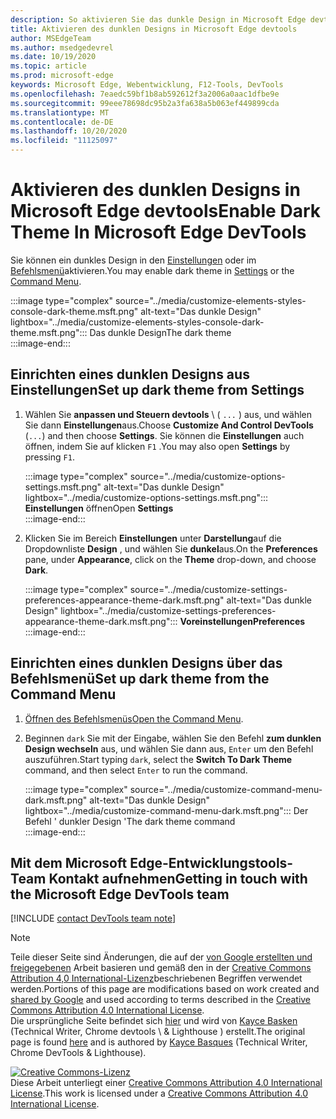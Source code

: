 ```yaml
---
description: So aktivieren Sie das dunkle Design in Microsoft Edge devtools
title: Aktivieren des dunklen Designs in Microsoft Edge devtools
author: MSEdgeTeam
ms.author: msedgedevrel
ms.date: 10/19/2020
ms.topic: article
ms.prod: microsoft-edge
keywords: Microsoft Edge, Webentwicklung, F12-Tools, DevTools
ms.openlocfilehash: 7eaedc59bf1b8ab592612f3a2006a0aac1dfbe9e
ms.sourcegitcommit: 99eee78698dc95b2a3fa638a5b063ef449899cda
ms.translationtype: MT
ms.contentlocale: de-DE
ms.lasthandoff: 10/20/2020
ms.locfileid: "11125097"
---
```

<!-- Copyright Kayce Basques 

   Licensed under the Apache License, Version 2.0 (the "License");
   you may not use this file except in compliance with the License.
   You may obtain a copy of the License at

       https://www.apache.org/licenses/LICENSE-2.0

   Unless required by applicable law or agreed to in writing, software
   distributed under the License is distributed on an "AS IS" BASIS,
   WITHOUT WARRANTIES OR CONDITIONS OF ANY KIND, either express or implied.
   See the License for the specific language governing permissions and
   limitations under the License.  -->

# <span data-ttu-id="46a47-104">Aktivieren des dunklen Designs in Microsoft Edge devtools</span><span class="sxs-lookup"><span data-stu-id="46a47-104">Enable Dark Theme In Microsoft Edge DevTools</span></span>  

<span data-ttu-id="46a47-105">Sie können ein dunkles Design in den [Einstellungen](#set-up-dark-theme-from-settings) oder im [Befehlsmenü](#set-up-dark-theme-from-the-command-menu)aktivieren.</span><span class="sxs-lookup"><span data-stu-id="46a47-105">You may enable dark theme in [Settings](#set-up-dark-theme-from-settings) or the [Command Menu](#set-up-dark-theme-from-the-command-menu).</span></span>  

:::image type="complex" source="../media/customize-elements-styles-console-dark-theme.msft.png" alt-text="Das dunkle Design" lightbox="../media/customize-elements-styles-console-dark-theme.msft.png":::
   <span data-ttu-id="46a47-107">Das dunkle Design</span><span class="sxs-lookup"><span data-stu-id="46a47-107">The dark theme</span></span>  
:::image-end:::  

## <span data-ttu-id="46a47-108">Einrichten eines dunklen Designs aus Einstellungen</span><span class="sxs-lookup"><span data-stu-id="46a47-108">Set up dark theme from Settings</span></span>  

1.  <span data-ttu-id="46a47-109">Wählen Sie **anpassen und Steuern devtools** \ ( `...` \) aus, und wählen Sie dann **Einstellungen**aus.</span><span class="sxs-lookup"><span data-stu-id="46a47-109">Choose **Customize And Control DevTools** \(`...`\) and then choose **Settings**.</span></span>  <span data-ttu-id="46a47-110">Sie können die **Einstellungen** auch öffnen, indem Sie auf klicken `F1` .</span><span class="sxs-lookup"><span data-stu-id="46a47-110">You may also open **Settings** by pressing `F1`.</span></span>  
    
    :::image type="complex" source="../media/customize-options-settings.msft.png" alt-text="Das dunkle Design" lightbox="../media/customize-options-settings.msft.png":::
       <span data-ttu-id="46a47-112">**Einstellungen** öffnen</span><span class="sxs-lookup"><span data-stu-id="46a47-112">Open **Settings**</span></span>  
    :::image-end:::  

1.  <span data-ttu-id="46a47-113">Klicken Sie im Bereich **Einstellungen** unter **Darstellung**auf die Dropdownliste **Design** , und wählen Sie **dunkel**aus.</span><span class="sxs-lookup"><span data-stu-id="46a47-113">On the **Preferences** pane,  under **Appearance**, click on the **Theme** drop-down, and choose **Dark**.</span></span>  
    
    :::image type="complex" source="../media/customize-settings-preferences-appearance-theme-dark.msft.png" alt-text="Das dunkle Design" lightbox="../media/customize-settings-preferences-appearance-theme-dark.msft.png":::
       **<span data-ttu-id="46a47-115">Voreinstellungen</span><span class="sxs-lookup"><span data-stu-id="46a47-115">Preferences</span></span>**  
    :::image-end:::  

## <span data-ttu-id="46a47-116">Einrichten eines dunklen Designs über das Befehlsmenü</span><span class="sxs-lookup"><span data-stu-id="46a47-116">Set up dark theme from the Command Menu</span></span>  

1.  <span data-ttu-id="46a47-117">[Öffnen des Befehlsmenüs][DevtoolsCommandMenu]</span><span class="sxs-lookup"><span data-stu-id="46a47-117">[Open the Command Menu][DevtoolsCommandMenu].</span></span>  
1.  <span data-ttu-id="46a47-118">Beginnen `dark` Sie mit der Eingabe, wählen Sie den Befehl **zum dunklen Design wechseln** aus, und wählen Sie dann aus, `Enter` um den Befehl auszuführen.</span><span class="sxs-lookup"><span data-stu-id="46a47-118">Start typing `dark`, select the **Switch To Dark Theme** command, and then select `Enter` to run the command.</span></span>  
    
    :::image type="complex" source="../media/customize-command-menu-dark.msft.png" alt-text="Das dunkle Design" lightbox="../media/customize-command-menu-dark.msft.png":::
       <span data-ttu-id="46a47-120">Der Befehl ' dunkler Design '</span><span class="sxs-lookup"><span data-stu-id="46a47-120">The dark theme command</span></span>  
    :::image-end:::  
    
## <span data-ttu-id="46a47-121">Mit dem Microsoft Edge-Entwicklungstools-Team Kontakt aufnehmen</span><span class="sxs-lookup"><span data-stu-id="46a47-121">Getting in touch with the Microsoft Edge DevTools team</span></span>  

[!INCLUDE [contact DevTools team note](../includes/contact-devtools-team-note.md)]  

<!-- links -->  

[DevtoolsCommandMenu]: ../command-menu/index.md "Befehlsmenü | Microsoft docs"  

> [!NOTE]
> <span data-ttu-id="46a47-123">Teile dieser Seite sind Änderungen, die auf der [von Google erstellten und freigegebenen][GoogleSitePolicies] Arbeit basieren und gemäß den in der [Creative Commons Attribution 4,0 International-Lizenz][CCA4IL]beschriebenen Begriffen verwendet werden.</span><span class="sxs-lookup"><span data-stu-id="46a47-123">Portions of this page are modifications based on work created and [shared by Google][GoogleSitePolicies] and used according to terms described in the [Creative Commons Attribution 4.0 International License][CCA4IL].</span></span>  
> <span data-ttu-id="46a47-124">Die ursprüngliche Seite befindet sich [hier](https://developers.google.com/web/tools/chrome-devtools/customize/dark-theme) und wird von [Kayce Basken][KayceBasques] (Technical Writer, Chrome devtools \ & Lighthouse \) erstellt.</span><span class="sxs-lookup"><span data-stu-id="46a47-124">The original page is found [here](https://developers.google.com/web/tools/chrome-devtools/customize/dark-theme) and is authored by [Kayce Basques][KayceBasques] \(Technical Writer, Chrome DevTools \& Lighthouse\).</span></span>  

[![Creative Commons-Lizenz][CCby4Image]][CCA4IL]  
<span data-ttu-id="46a47-126">Diese Arbeit unterliegt einer [Creative Commons Attribution 4.0 International License][CCA4IL].</span><span class="sxs-lookup"><span data-stu-id="46a47-126">This work is licensed under a [Creative Commons Attribution 4.0 International License][CCA4IL].</span></span>  

[CCA4IL]: https://creativecommons.org/licenses/by/4.0  
[CCby4Image]: https://i.creativecommons.org/l/by/4.0/88x31.png  
[GoogleSitePolicies]: https://developers.google.com/terms/site-policies  
[KayceBasques]: https://developers.google.com/web/resources/contributors/kaycebasques  
